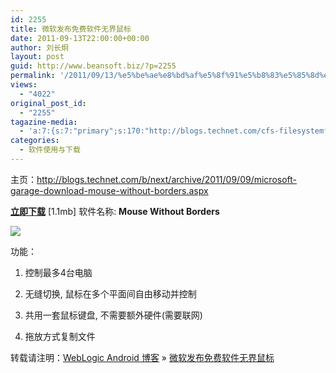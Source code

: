 ```yaml
---
id: 2255
title: 微软发布免费软件无界鼠标
date: 2011-09-13T22:00:00+00:00
author: 刘长炯
layout: post
guid: http://www.beansoft.biz/?p=2255
permalink: '/2011/09/13/%e5%be%ae%e8%bd%af%e5%8f%91%e5%b8%83%e5%85%8d%e8%b4%b9%e8%bd%af%e4%bb%b6%e6%97%a0%e7%95%8c%e9%94%ae%e9%bc%a0/'
views:
  - "4022"
original_post_id:
  - "2255"
tagazine-media:
  - 'a:7:{s:7:"primary";s:170:"http://blogs.technet.com/cfs-filesystemfile.ashx/__key/communityserver-blogs-components-weblogfiles/00-00-00-80-73-metablogapi/3324.mousewithout_5F00_lg_5F00_37EC45AE.jpg";s:6:"images";a:1:{s:170:"http://blogs.technet.com/cfs-filesystemfile.ashx/__key/communityserver-blogs-components-weblogfiles/00-00-00-80-73-metablogapi/3324.mousewithout_5F00_lg_5F00_37EC45AE.jpg";a:6:{s:8:"file_url";s:170:"http://blogs.technet.com/cfs-filesystemfile.ashx/__key/communityserver-blogs-components-weblogfiles/00-00-00-80-73-metablogapi/3324.mousewithout_5F00_lg_5F00_37EC45AE.jpg";s:5:"width";s:3:"560";s:6:"height";s:3:"280";s:4:"type";s:5:"image";s:4:"area";s:6:"156800";s:9:"file_path";s:0:"";}}s:6:"videos";a:0:{}s:11:"image_count";s:1:"1";s:6:"author";s:8:"27534716";s:7:"blog_id";s:8:"27979815";s:9:"mod_stamp";s:19:"2011-09-13 14:00:00";}'
categories:
  - 软件使用与下载
---
```

主页：<http://blogs.technet.com/b/next/archive/2011/09/09/microsoft-garage-download-mouse-without-borders.aspx>

**[立即下载](http://aka.ms/MouseWithOutBorders)** [1.1mb] 软件名称: **Mouse Without Borders**

![](http://blogs.technet.com/cfs-filesystemfile.ashx/__key/communityserver-blogs-components-weblogfiles/00-00-00-80-73-metablogapi/3324.mousewithout_5F00_lg_5F00_37EC45AE.jpg)

功能：

1. 控制最多4台电脑

2. 无缝切换, 鼠标在多个平面间自由移动并控制

3. 共用一套鼠标键盘, 不需要额外硬件(需要联网)

4. 拖放方式复制文件

转载请注明：[WebLogic Android 博客](http://www.beansoft.biz) &raquo; [微软发布免费软件无界鼠标](http://www.beansoft.biz/2011/09/13/%e5%be%ae%e8%bd%af%e5%8f%91%e5%b8%83%e5%85%8d%e8%b4%b9%e8%bd%af%e4%bb%b6%e6%97%a0%e7%95%8c%e9%94%ae%e9%bc%a0/)
